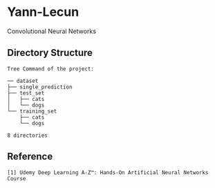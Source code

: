 # Yann-Lecun
Convolutional Neural Networks

## Directory Structure

    Tree Command of the project:

    ── dataset
    ├── single_prediction
    ├── test_set
    │   ├── cats
    │   └── dogs
    └── training_set
        ├── cats
        └── dogs

    8 directories

## Reference

    [1] Udemy Deep Learning A-Z™: Hands-On Artificial Neural Networks Course